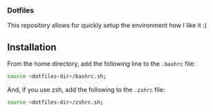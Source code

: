 ### Dotfiles

This repository allows for quickly setup the environment how I like it :)

## Installation

From the home directory, add the following line to the `.bashrc` file:
```sh
source <dotfiles-dir>/bashrc.sh;
```

And, if you use zsh, add the following to the `.zshrc` file:
```sh
source <dotfiles-dir>/zshrc.sh;
```
